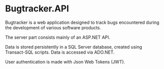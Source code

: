 # Bugtracker.API

Bugtracker is a web application designed to track bugs encountered during the development of various software products.

The server part consists mainly of an ASP.NET API.

Data is stored persistently in a SQL Server database, created using Transact-SQL scripts. Data is accessed via ADO.NET.

User authentication is made with Json Web Tokens (JWT).
